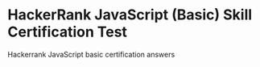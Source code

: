 # HackerRank JavaScript (Basic) Skill Certification Test 
Hackerrank JavaScript basic certification answers
